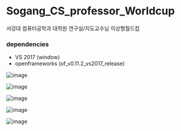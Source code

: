 # Sogang_CS_professor_Worldcup
서강대 컴퓨터공학과 대학원 연구실/지도교수님 이상형월드컵

### dependencies 
- VS 2017 (window)
- openframeworks (of_v0.11.2_vs2017_release)

![image](https://user-images.githubusercontent.com/81512075/208294098-a58da834-00c2-4091-bff0-380509294fc7.png)

![image](https://user-images.githubusercontent.com/81512075/208294234-2e5c09a2-c1db-4be4-b597-b0e1585115b9.png)

![image](https://user-images.githubusercontent.com/81512075/208294256-a8830da3-c5c8-4e68-bb8d-ea96182f8bc6.png)


![image](https://user-images.githubusercontent.com/81512075/208294087-6c830dc9-81f3-469b-91b7-fd05ff1b5294.png)

![image](https://user-images.githubusercontent.com/81512075/208294123-e0efc235-03d3-443c-9e2d-9be1a3b37058.png)
